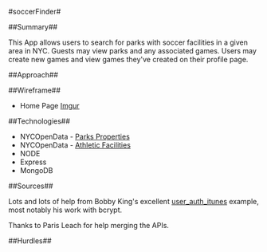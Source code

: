 #soccerFinder#

##Summary##

This App allows users to search for parks with soccer facilities in a given area in NYC. Guests may view parks and any associated games. Users may create new games and view games they've created on their profile page.

##Approach##



##Wireframe##
 
* Home Page
[Imgur](http://i.imgur.com/Yg8Lt23.jpg)

##Technologies##

* NYCOpenData - [Parks Properties](https://data.cityofnewyork.us/City-Government/Parks-Properties/rjaj-zgq7)
* NYCOpenData - [Athletic Facilities](https://data.cityofnewyork.us/City-Government/Athletic-Facilities/yann-8etk)
* NODE
* Express
* MongoDB

##Sources##

Lots and lots of help from Bobby King's excellent [user_auth_itunes](https://git.generalassemb.ly/wdi-nyc-60/user_auth_itunes) example, most notably his work with bcrypt.

Thanks to Paris Leach for help merging the APIs. 

##Hurdles##

